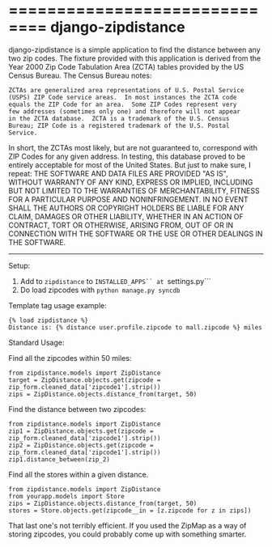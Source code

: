 ==============================
django-zipdistance
==============================

django-zipdistance is a simple application to find the distance
between any two zip codes.  The fixture provided with this application
is derived from the Year 2000 Zip Code Tabulation Area (ZCTA) tables
provided by the US Census Bureau.  The Census Bureau notes:

    ZCTAs are generalized area representations of U.S. Postal Service
    (USPS) ZIP Code service areas.  In most instances the ZCTA code
    equals the ZIP Code for an area.  Some ZIP Codes represent very
    few addresses (sometimes only one) and therefore will not appear
    in the ZCTA database.  ZCTA is a trademark of the U.S. Census
    Bureau; ZIP Code is a registered trademark of the U.S. Postal
    Service.  

In short, the ZCTAs most likely, but are not guaranteed to, correspond
with ZIP Codes for any given address.  In testing, this database
proved to be entirely acceptable for most of the United States.  But
just to make sure, I repeat: THE SOFTWARE AND DATA FILES ARE PROVIDED
"AS IS", WITHOUT WARRANTY OF ANY KIND, EXPRESS OR IMPLIED, INCLUDING
BUT NOT LIMITED TO THE WARRANTIES OF MERCHANTABILITY, FITNESS FOR A
PARTICULAR PURPOSE AND NONINFRINGEMENT. IN NO EVENT SHALL THE AUTHORS
OR COPYRIGHT HOLDERS BE LIABLE FOR ANY CLAIM, DAMAGES OR OTHER
LIABILITY, WHETHER IN AN ACTION OF CONTRACT, TORT OR OTHERWISE,
ARISING FROM, OUT OF OR IN CONNECTION WITH THE SOFTWARE OR THE USE OR
OTHER DEALINGS IN THE SOFTWARE.

-----------------------------

Setup: 

1. Add to ```zipdistance``` to ```INSTALLED_APPS`` at ```settings.py```
2. Do load zipcodes with ```python manage.py syncdb```


Template tag usage example: 

    {% load zipdistance %}
    Distance is: {% distance user.profile.zipcode to mall.zipcode %} miles

Standard Usage:

Find all the zipcodes within 50 miles:

    from zipdistance.models import ZipDistance
    target = ZipDistance.objects.get(zipcode = zip_form.cleaned_data['zipcode1'].strip())
    zips = ZipDistance.objects.distance_from(target, 50)

Find the distance between two zipcodes:

    from zipdistance.models import ZipDistance
    zip1 = ZipDistance.objects.get(zipcode = zip_form.cleaned_data['zipcode1'].strip())
    zip2 = ZipDistance.objects.get(zipcode = zip_form.cleaned_data['zipcode1'].strip())
    zip1.distance_between(zip_2)

Find all the stores within a given distance.  

    from zipdistance.models import ZipDistance
    from yourapp.models import Store
    zips = ZipDistance.objects.distance_from(target, 50)
    stores = Store.objects.get(zipcode__in = [z.zipcode for z in zips])

That last one's not terribly efficient.  If you used the ZipMap as a
way of storing zipcodes, you could probably come up with something
smarter.


